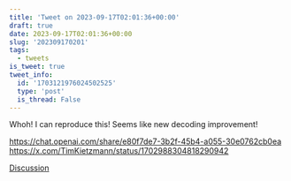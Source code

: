 ```yaml
---
title: 'Tweet on 2023-09-17T02:01:36+00:00'
draft: true
date: 2023-09-17T02:01:36+00:00
slug: '202309170201'
tags:
  - tweets
is_tweet: true
tweet_info:
  id: '1703121976024502525'
  type: 'post'
  is_thread: False
---
```




Whoh! I can reproduce this! Seems like new decoding improvement!

<https://chat.openai.com/share/e80f7de7-3b2f-45b4-a055-30e0762cb0ea> <https://x.com/TimKietzmann/status/1702988304818290942>

[Discussion](https://x.com/sytelus/status/1703121976024502525)
